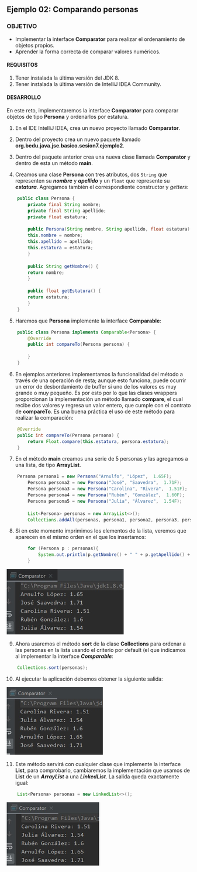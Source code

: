 ## Ejemplo 02: Comparando personas

### OBJETIVO

- Implementar la interface **Comparator** para realizar el ordenamiento de objetos propios.
- Aprender la forma correcta de comparar valores numéricos.

#### REQUISITOS

1. Tener instalada la última versión del JDK 8.
2. Tener instalada la última versión de IntelliJ IDEA Community.

#### DESARROLLO

En este reto, implementaremos la interface **Comparator** para comparar objetos de tipo **Persona** y ordenarlos por estatura.

1. En el IDE IntelliJ IDEA, crea un nuevo proyecto llamado **Comparator**.

2. Dentro del proyecto crea un nuevo paquete llamado **org.bedu.java.jse.basico.sesion7.ejemplo2**.

3. Dentro del paquete anterior crea una nueva clase llamada **Comparator** y dentro de esta un método **main**.

4. Creamos una clase **Persona** con tres atributos, dos `String` que representen su ***nombre*** y ***apellido*** y un `float` que represente su ***estatura***. Agregamos también el correspondiente constructor y *getters*:
```java
	public class Persona {
	    private final String nombre;
	    private final String apellido;
	    private float estatura;

	    public Persona(String nombre, String apellido, float estatura) {
		this.nombre = nombre;
		this.apellido = apellido;
		this.estatura = estatura;
	    }

	    public String getNombre() {
		return nombre;
	    }

	    public float getEstatura() {
		return estatura;
	    }
	}
```
5. Haremos que **Persona** implemente la interface **Comparable**:

```java
	public class Persona implements Comparable<Persona> {
		@Override
		public int compareTo(Persona persona) {
		
		}
	}
```

6. En ejemplos anteriores implementamos la funcionalidad del método a través de una operación de resta; aunque esto funciona, puede ocurrir un error de desbordamiento de buffer si uno de los valores es muy grande o muy pequeño. Es por esto por lo que las clases wrappers proporcionan la implementación un método llamado **compare**, el cual recibe dos valores y regresa un valor entero, que cumple con el contrato de **compareTo**. Es una buena práctica el uso de este método para realizar la comparación:
```java
    @Override
    public int compareTo(Persona persona) {
        return Float.compare(this.estatura, persona.estatura);
    }
```

7. En el método **main** creamos una serie de 5 personas y las agregamos a una lista, de tipo **ArrayList**.
```java
	Persona persona1 = new Persona("Arnulfo", "López",  1.65F);
        Persona persona2 = new Persona("José", "Saavedra",  1.71F);
        Persona persona3 = new Persona("Carolina", "Rivera",  1.51F);
        Persona persona4 = new Persona("Rubén", "González",  1.60F);
        Persona persona5 = new Persona("Julia", "Álvarez",  1.54F);

        List<Persona> personas = new ArrayList<>();
        Collections.addAll(personas, persona1, persona2, persona3, persona4, persona5);
```

8. Si en este momento imprimimos los elementos de la lista, veremos que aparecen en el mismo orden en el que los insertamos:

```java
        for (Persona p : personas){
            System.out.println(p.getNombre() + " " + p.getApellido() + ": " + p.getEstatura());
        }
```

![imagen](img/img_01.jpg)

9. Ahora usaremos el método **sort** de la clase **Collections** para ordenar a las personas en la lista usando el criterio por default (el que indicamos al implementar la interface ***Comparable***:

```java
	Collections.sort(personas);
```

10. Al ejecutar la aplicación debemos obtener la siguiente salida:

![imagen](img/img_02.jpg)

11. Este método servirá con cualquier clase que implemente la interface **List**, para comprobarlo, cambiaremos la implementación que usamos de **List** de un ***ArrayList*** a una ***LinkedList***. La salida queda exactamente igual:

```java
	List<Persona> personas = new LinkedList<>();
```

![imagen](img/img_03.jpg)
